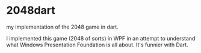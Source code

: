 2048dart
========

my implementation of the 2048 game in dart.

I implemented this game (2048 of sorts) in WPF in an attempt to understand what Windows Presentation Foundation is all about. It's funnier with Dart.

